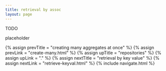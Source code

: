 ```yaml
---
title: retrieval by assoc
layout: page
---
```


TODO

placeholder

{% assign prevTitle = "creating many aggregates at once" %}
{% assign prevLink = "create-many.html" %}
{% assign upTitle = "repositories" %}
{% assign upLink = "." %}
{% assign nextTitle = "retrieval by key value" %}
{% assign nextLink = "retrieve-keyval.html" %}
{% include navigate.html %}
